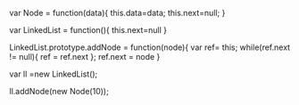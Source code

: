 var Node = function(data){
  this.data=data;
  this.next=null;
}
  
var LinkedList = function(){
  this.next=null
}
  
LinkedList.prototype.addNode = function(node){
  var ref= this;
  while(ref.next != null){
    ref = ref.next
  };
  ref.next = node
}

var ll =new LinkedList();

ll.addNode(new Node(10));
